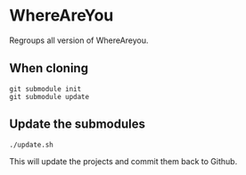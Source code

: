# WhereAreYou

Regroups all version of WhereAreyou.

## When cloning

    git submodule init
    git submodule update

## Update the submodules

    ./update.sh

This will update the projects and commit them back to Github.
